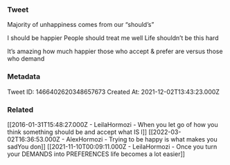### Tweet
Majority of unhappiness comes from our “should’s”

I should be happier
People should treat me well 
Life shouldn’t be this hard

It’s amazing how much happier those who accept &amp; prefer are versus those who demand

### Metadata
Tweet ID: 1466402620348657673
Created At: 2021-12-02T13:43:23.000Z

### Related
[[2016-01-31T15:48:27.000Z - LeilaHormozi - When you let go of how you think something should be and accept what IS l]]
[[2022-03-02T16:36:53.000Z - AlexHormozi - Trying to be happy is what makes you sadYou don]]
[[2021-11-10T00:09:11.000Z - LeilaHormozi - Once you turn your DEMANDS into PREFERENCES life becomes a lot easier]]

